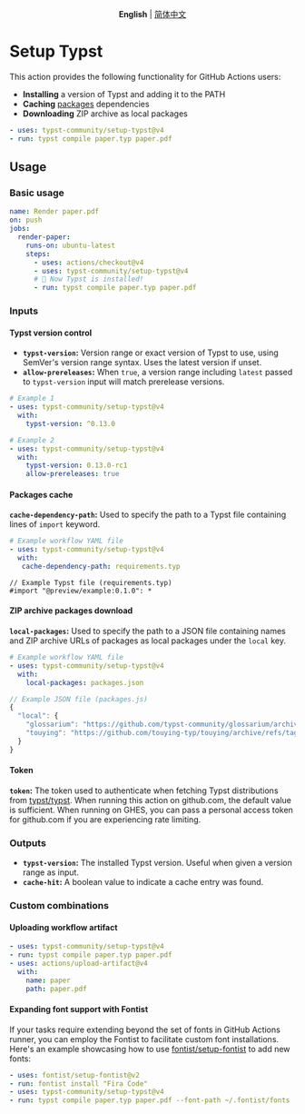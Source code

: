 <p align=center>
  <b>English</b> | <a href="https://github.com/typst-community/setup-typst/blob/main/README_zh-Hans-CN.md" hreflang="zh-Hans-CN" lang="zh-Hans-CN">简体中文</a>
</p>

# Setup Typst

This action provides the following functionality for GitHub Actions users:

- **Installing** a version of Typst and adding it to the PATH
- **Caching** [packages](https://github.com/typst/packages) dependencies
- **Downloading** ZIP archive as local packages

```yaml
- uses: typst-community/setup-typst@v4
- run: typst compile paper.typ paper.pdf
```

## Usage

### Basic usage

```yaml
name: Render paper.pdf
on: push
jobs:
  render-paper:
    runs-on: ubuntu-latest
    steps:
      - uses: actions/checkout@v4
      - uses: typst-community/setup-typst@v4
      # 🎉 Now Typst is installed!
      - run: typst compile paper.typ paper.pdf
```

### Inputs

#### Typst version control

- **`typst-version`:** Version range or exact version of Typst to use, using SemVer's version range syntax. Uses the latest version if unset.
- **`allow-prereleases`:** When `true`, a version range including `latest` passed to `typst-version` input will match prerelease versions.

```yaml
# Example 1
- uses: typst-community/setup-typst@v4
  with:
    typst-version: ^0.13.0

# Example 2
- uses: typst-community/setup-typst@v4
  with:
    typst-version: 0.13.0-rc1
    allow-prereleases: true
```

#### Packages cache

**`cache-dependency-path`:** Used to specify the path to a Typst file containing lines of `import` keyword.

```yaml
# Example workflow YAML file
- uses: typst-community/setup-typst@v4
  with:
   cache-dependency-path: requirements.typ
```

```typst
// Example Typst file (requirements.typ)
#import "@preview/example:0.1.0": *
```

#### ZIP archive packages download

**`local-packages`:** Used to specify the path to a JSON file containing names and ZIP archive URLs of packages as local packages under the `local` key.

```yaml
# Example workflow YAML file
- uses: typst-community/setup-typst@v4
  with:
    local-packages: packages.json
```

```js
// Example JSON file (packages.js)
{
  "local": {
    "glossarium": "https://github.com/typst-community/glossarium/archive/refs/tags/v0.5.4.zip",
    "touying": "https://github.com/touying-typ/touying/archive/refs/tags/0.6.1.zip"
  }
}
```

#### Token

**`token`:** The token used to authenticate when fetching Typst distributions from [typst/typst]. When running this action on github.com, the default value is sufficient. When running on GHES, you can pass a personal access token for github.com if you are experiencing rate limiting.

### Outputs

- **`typst-version`:** The installed Typst version. Useful when given a version range as input.
- **`cache-hit`:** A boolean value to indicate a cache entry was found.

### Custom combinations

#### Uploading workflow artifact

```yaml
- uses: typst-community/setup-typst@v4
- run: typst compile paper.typ paper.pdf
- uses: actions/upload-artifact@v4
  with:
    name: paper
    path: paper.pdf
```

#### Expanding font support with Fontist

If your tasks require extending beyond the set of fonts in GitHub Actions runner, you can employ the Fontist to facilitate custom font installations. Here's an example showcasing how to use [fontist/setup-fontist] to add new fonts:

```yaml
- uses: fontist/setup-fontist@v2
- run: fontist install "Fira Code"
- uses: typst-community/setup-typst@v4
- run: typst compile paper.typ paper.pdf --font-path ~/.fontist/fonts
```

[Typst]: https://typst.app/
[typst/typst]: https://github.com/typst/typst
[fontist/setup-fontist]: https://github.com/fontist/setup-fontist

